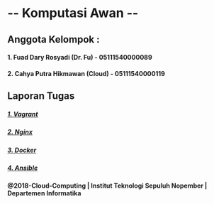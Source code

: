 # -- Komputasi Awan --

## Anggota Kelompok :

#### 1. Fuad Dary Rosyadi (Dr. Fu) - 05111540000089   
#### 2. Cahya Putra Hikmawan (Cloud) - 05111540000119

## Laporan Tugas

##### [1. Vagrant](https://github.com/cphikmawan/cloudandrain/tree/master/Vagrant "Vagrant")

##### [2. Nginx](https://github.com/cphikmawan/cloudandrain/tree/master/Nginx "Nginx")

##### [3. Docker](https://github.com/cphikmawan/cloudandrain/tree/master/Docker "Docker")

##### [4. Ansible](https://github.com/cphikmawan/cloudandrain/tree/master/Ansible "Ansible")

#### @2018-Cloud-Computing | Institut Teknologi Sepuluh Nopember | Departemen Informatika

